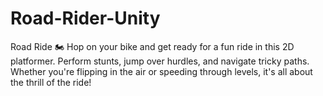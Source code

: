 # Road-Rider-Unity
Road Ride 🏍️
Hop on your bike and get ready for a fun ride in this 2D platformer. Perform stunts, jump over hurdles, and navigate tricky paths. Whether you're flipping in the air or speeding through levels, it's all about the thrill of the ride!
